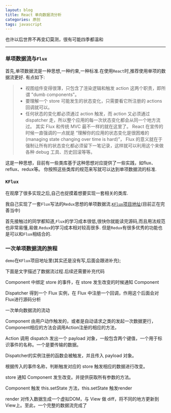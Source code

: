 ```yaml
---
layout: blog
title: React 单向数据流分析
categories: 原创
tags: javascript
---
```


也许以后世界不再变幻莫测，很有可能四季都温和

<!--more-->

* * *

### 单项数据流与`Flux`

首先,单项数据流是一种思想,一种约束,一种标准.在使用`React`时,推荐使用单项的数据流更好.
有点如下:

> * 视图组件变得很薄，只包含了渲染逻辑和触发 action 这两个职责，即所谓 "dumb components"。
> * 要理解一个 store 可能发生的状态变化，只需要看它所注册的 actions 回调就可以。
> * 任何状态的变化都必须通过 action 触发，而 action 又必须通过 dispatcher 走，所以整个应用的每一次状态变化都会从同一个地方流过。
其实 Flux 和传统 MVC 最不一样的就在这里了。
React 在宣传的时候一直强调的一点就是 “理解你的应用的状态变化是很困难的 (managing state changing over time is hard)”，
Flux 的意义就在于强制让所有的状态变化都必须留下一笔记录，这样就可以利用这个来做各种 debug 工具、历史回滚等等。

这是一种思想，目前有一些类库基于这种思想对应提供了一些实践，如flux、reflux、redux等。
你按照这些类库的规范来写就可以达到单项数据流的标准.

### `KFlux`

在观摩了很多实现之后,自己也捉摸着想要实现一套相关的类库.

我自己实现了一套`Flux`写法的`Redux`思想的单项数据流.[`KFlux`项目地址](https://github.com/karynsong/KFlux)(目前正在完善当中)

首先接触过的同学都知道,`Flux`的学习成本很低,很快你就能读完源码,而且用法规范也非常易懂,易做.`Redux`的学习成本相对较高很多.
但是`Redux`有很多优秀的功能也是可以和`Flux`相结合的.

### 一次单项数据流的旅程

`demo`在`KFlux`项目地址里(其实还是没有写,后面会跟进补充);

下面是文字描述了数据流过程.后续还需要补充代码

Component 中绑定 store 的事件，在 store 发生改变的时候通知 Component

Dispatcher 得到一个 Flux 实例，在 Flux 中注册一个回调，作用这个后面会对Flux进行源码分析

一次单向数据流的流动

Component 由用户动作触发的，或者是自动请求之类的发起一次数据更行，Component相应的方法会调用Action注册的相应的方法，

Action 调用 dispatch 发出一个 payload 对象，一般包含两个键值，一个用于标识事件的名称。一个是要传输的数据。

Dispatcher的实例注册的函数会被触发，并且传入 payload 对象。

根据传入的事件名称，判断触发对应的 store 触发相应的数据进行改变。

store 通知 Component 发生改变。并提供获取所有参数的方法。

Component 触发 this.setState 方法，this.setState 触发render

render 对传入数据生成一个虚拟DOM，与 View 做 diff，将不同的地方更新到 View上。至此，一个完整的数据流完成了

